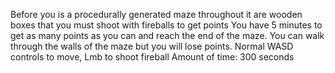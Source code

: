 Before you is a procedurally generated maze
throughout it are wooden boxes that you must shoot with fireballs to get points
You have 5 minutes to get as many points as you can and reach the end of the maze.
You can walk through the walls of the maze but you will lose points.
Normal WASD controls to move, Lmb to shoot fireball
Amount of time: 300 seconds
		